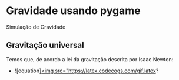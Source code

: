 # Gravidade usando pygame
Simulação de Gravidade
## Gravitação universal
Temos que, de acordo a lei da gravitação descrita por Isaac Newton:
- ![equation]<a href="https://www.codecogs.com/eqnedit.php?latex=F&space;=&space;\frac{G&space;mM}{d^{2}}" target="_blank"><img src="https://latex.codecogs.com/gif.latex?
